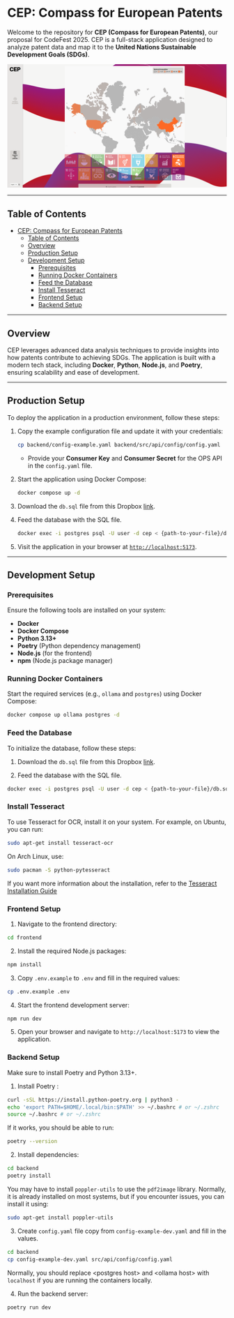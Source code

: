 # CEP: Compass for European Patents

Welcome to the repository for **CEP (Compass for European Patents)**, our proposal for CodeFest 2025. CEP is a full-stack application designed to analyze patent data and map it to the **United Nations Sustainable Development Goals (SDGs)**.

![Webview screenshot](./assets/webview.png)

---

## Table of Contents

- [CEP: Compass for European Patents](#cep-compass-for-european-patents)
  - [Table of Contents](#table-of-contents)
  - [Overview](#overview)
  - [Production Setup](#production-setup)
  - [Development Setup](#development-setup)
    - [Prerequisites](#prerequisites)
    - [Running Docker Containers](#running-docker-containers)
    - [Feed the Database](#feed-the-database)
    - [Install Tesseract](#install-tesseract)
    - [Frontend Setup](#frontend-setup)
    - [Backend Setup](#backend-setup)

---

## Overview

CEP leverages advanced data analysis techniques to provide insights into how patents contribute to achieving SDGs. The application is built with a modern tech stack, including **Docker**, **Python**, **Node.js**, and **Poetry**, ensuring scalability and ease of development.

---

## Production Setup

To deploy the application in a production environment, follow these steps:

1. Copy the example configuration file and update it with your credentials:
   ```bash
   cp backend/config-example.yaml backend/src/api/config/config.yaml
   ```
   - Provide your **Consumer Key** and **Consumer Secret** for the OPS API in the `config.yaml` file.

2. Start the application using Docker Compose:
   ```bash
   docker compose up -d
   ```
3. Download the `db.sql` file from this Dropbox [link]().

4. Feed the database with the SQL file.
   ```bash
   docker exec -i postgres psql -U user -d cep < {path-to-your-file}/db.sql
   ```
5. Visit the application in your browser at [`http://localhost:5173`](http://localhost:5173).

---

## Development Setup

### Prerequisites

Ensure the following tools are installed on your system:

- **Docker**
- **Docker Compose**
- **Python 3.13+**
- **Poetry** (Python dependency management)
- **Node.js** (for the frontend)
- **npm** (Node.js package manager)

### Running Docker Containers

Start the required services (e.g., `ollama` and `postgres`) using Docker Compose:

```bash
docker compose up ollama postgres -d
```

### Feed the Database

To initialize the database, follow these steps:
1. Download the `db.sql` file from this Dropbox [link]().

2. Feed the database with the SQL file.
```bash
docker exec -i postgres psql -U user -d cep < {path-to-your-file}/db.sql
```

### Install Tesseract

To use Tesseract for OCR, install it on your system. For example, on Ubuntu, you can run:

```bash
sudo apt-get install tesseract-ocr
```

On Arch Linux, use:

```bash
sudo pacman -S python-pytesseract
```

If you want more information about the installation, refer to the [Tesseract Installation Guide](https://github.com/madmaze/pytesseract)

### Frontend Setup

1. Navigate to the frontend directory:
```bash
cd frontend
```
2. Install the required Node.js packages:
```bash
npm install
```
3. Copy `.env.example` to `.env` and fill in the required values:
```bash
cp .env.example .env
```
4. Start the frontend development server:
```bash
npm run dev
```
5. Open your browser and navigate to `http://localhost:5173` to view the application.

### Backend Setup

Make sure to install Poetry and Python 3.13+.

1. Install Poetry :
```bash
curl -sSL https://install.python-poetry.org | python3 -
echo 'export PATH=$HOME/.local/bin:$PATH' >> ~/.bashrc # or ~/.zshrc
source ~/.bashrc # or ~/.zshrc
```

If it works, you should be able to run:
```bash
poetry --version
```

2. Install dependencies:
```bash
cd backend
poetry install
```

You may have to install `poppler-utils` to use the `pdf2image` library. Normally, it is already installed on most systems, but if you encounter issues, you can install it using:
```bash
sudo apt-get install poppler-utils
```

3. Create `config.yaml` file copy from `config-example-dev.yaml` and fill in the values.
```bash
cd backend
cp config-example-dev.yaml src/api/config/config.yaml
```

Normally, you should replace \<postgres host\> and \<ollama host\> with `localhost` if you are running the containers locally.

4. Run the backend server:
```bash
poetry run dev
```